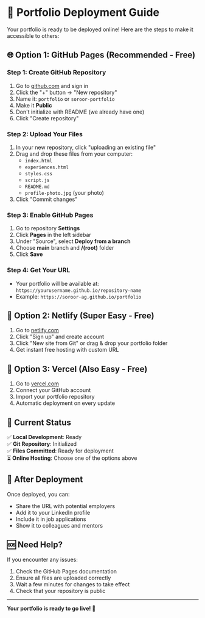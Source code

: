 # 🚀 Portfolio Deployment Guide

Your portfolio is ready to be deployed online! Here are the steps to make it accessible to others:

## 🌐 **Option 1: GitHub Pages (Recommended - Free)**

### Step 1: Create GitHub Repository
1. Go to [github.com](https://github.com) and sign in
2. Click the "+" button → "New repository"
3. Name it: `portfolio` or `soroor-portfolio`
4. Make it **Public**
5. Don't initialize with README (we already have one)
6. Click "Create repository"

### Step 2: Upload Your Files
1. In your new repository, click "uploading an existing file"
2. Drag and drop these files from your computer:
   - `index.html`
   - `experiences.html`
   - `styles.css`
   - `script.js`
   - `README.md`
   - `profile-photo.jpg` (your photo)
3. Click "Commit changes"

### Step 3: Enable GitHub Pages
1. Go to repository **Settings**
2. Click **Pages** in the left sidebar
3. Under "Source", select **Deploy from a branch**
4. Choose **main** branch and **/(root)** folder
5. Click **Save**

### Step 4: Get Your URL
- Your portfolio will be available at: `https://yourusername.github.io/repository-name`
- Example: `https://soroor-ag.github.io/portfolio`

## 🎯 **Option 2: Netlify (Super Easy - Free)**

1. Go to [netlify.com](https://netlify.com)
2. Click "Sign up" and create account
3. Click "New site from Git" or drag & drop your portfolio folder
4. Get instant free hosting with custom URL

## 🔗 **Option 3: Vercel (Also Easy - Free)**

1. Go to [vercel.com](https://vercel.com)
2. Connect your GitHub account
3. Import your portfolio repository
4. Automatic deployment on every update

## 📱 **Current Status**

✅ **Local Development**: Ready  
✅ **Git Repository**: Initialized  
✅ **Files Committed**: Ready for deployment  
⏳ **Online Hosting**: Choose one of the options above  

## 🎉 **After Deployment**

Once deployed, you can:
- Share the URL with potential employers
- Add it to your LinkedIn profile
- Include it in job applications
- Show it to colleagues and mentors

## 🆘 **Need Help?**

If you encounter any issues:
1. Check the GitHub Pages documentation
2. Ensure all files are uploaded correctly
3. Wait a few minutes for changes to take effect
4. Check that your repository is public

---

**Your portfolio is ready to go live! 🚀**
